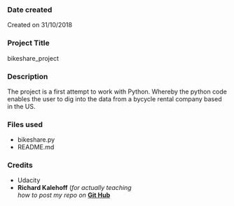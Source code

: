 ### Date created
Created on 31/10/2018

### Project Title
bikeshare_project

### Description
The project is a first attempt to work with Python.
Whereby the python code enables the user to dig into the data from a bycycle rental company based in the US.

### Files used
* bikeshare.py
* README.md

### Credits
* Udacity
* **Richard Kalehoff** (*for actually teaching*  
*how to post my repo on* **[Git Hub](http://github.com)**

